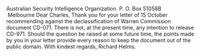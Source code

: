 Australian Security Intelligence Organization. P. O. Box 51058B                Melbourne Dear Charles, Thank you for your letter of 15 October recommending against the declassification of Warren Commission document CD-071. There is not, at the present time, any intention to release CD-971. Should the question be raised at some future time, the points made by you in your letter provide every reason to keep the document out of the public domain. With kindest regards, Richard Helms.